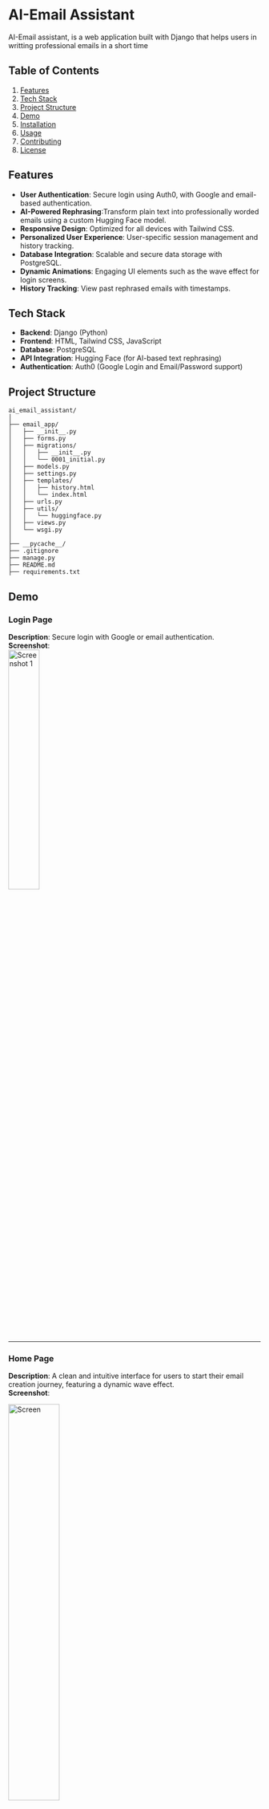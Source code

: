 # AI-Email Assistant
AI-Email assistant, is a web application built with Django that helps users in writting professional emails in a short time

## Table of Contents
  1. [Features](#features)
  2. [Tech Stack](#tech-stack)
  3. [Project Structure](#project-structure)
  4. [Demo](#demo)
  5. [Installation](#installation)
  6. [Usage](#usage)
  7. [Contributing](#contributing)
  8. [License](#license)

## Features
- **User Authentication**: Secure login using Auth0, with Google and email-based authentication.
- **AI-Powered Rephrasing**:Transform plain text into professionally worded emails using a custom Hugging Face model.
- **Responsive Design**: Optimized for all devices with Tailwind CSS.
- **Personalized User Experience**: User-specific session management and history tracking.
- **Database Integration**: Scalable and secure data storage with PostgreSQL.
- **Dynamic Animations**: Engaging UI elements such as the wave effect for login screens.
- **History Tracking**: View past rephrased emails with timestamps.




## Tech Stack
- **Backend**: Django (Python)
- **Frontend**: HTML, Tailwind CSS, JavaScript
- **Database**: PostgreSQL
- **API Integration**: Hugging Face (for AI-based text rephrasing)
- **Authentication**: Auth0 (Google Login and Email/Password support)



## Project Structure
```plaintext
ai_email_assistant/
│
├── email_app/                
│   ├── __init__.py
│   ├── forms.py              
│   ├── migrations/           
│   │   ├── __init__.py
│   │   └── 0001_initial.py  
│   ├── models.py             
│   ├── settings.py           
│   ├── templates/            
│   │   ├── history.html
│   │   └── index.html
│   ├── urls.py               
│   ├── utils/                
│   │   └── huggingface.py    
│   ├── views.py              
│   └── wsgi.py               
│
├── __pycache__/             
├── .gitignore                
├── manage.py                 
├── README.md                 
├── requirements.txt          
```
## Demo



### Login Page  
**Description**: Secure login with Google or email authentication.  
**Screenshot**:  
<img src="https://github.com/user-attachments/assets/28ab5c14-41bf-4a9d-9b27-58ec31696720" alt="Screenshot 1" width="35%">

---
### Home Page  
**Description**: A clean and intuitive interface for users to start their email creation journey, featuring a dynamic wave effect.  
**Screenshot**:  

<img src="https://github.com/user-attachments/assets/629485fd-e2a4-4b71-b166-537ff5a578ba" alt="Screen" width="45%">

---

### AI Rephrasing Interface  
**Description**: Enter plain text, and the assistant transforms it into a professional email.  
**Screenshot**:  
<img src="https://github.com/user-attachments/assets/6d17f0fd-f769-4899-a9bc-d97f62eec706" alt="Screenshot 2" width="50%">


---

### History Page  
**Description**: A detailed log of past rephrased texts with timestamps for easy reference.  
**Screenshot**:  


<div style="display: flex; align-items: center; justify-content: space-around;">
  <img src="https://github.com/user-attachments/assets/4f81056d-ba1e-4c75-957b-3e449e5a590c" alt="Screenshot 3" width="45%">
  <img src="https://github.com/user-attachments/assets/42308350-b45a-4567-b593-b594569002fb" alt="Screenshot 2024-11-24 014054" width="40%">
</div>



## Installation

### Prerequisites
- Python 3.8+
- PostgreSQL
- A registered Auth0 account

### Steps
1. Clone the repository:
   ```bash
   git clone https://github.com/seal-000/ai_email_assistant.git
   cd ai-mail-assistant
   ```
2. Set up a virtual environment:
   ```bash
   python -m venv venv
   source venv/bin/activate
   ```
3. Install dependencies
   ```bash
   pip install -r requirements.txt
   ```
4. Configure environment variables: Create a ```.env``` file with the following:
   ```bash
   
   AUTH0_CLIENT_ID=your-auth0-client-id
   AUTH0_CLIENT_SECRET=your-auth0-client-secret
   AUTH0_DOMAIN=your-auth0-domain

   DB_NAME=your-database-name
   DB_PASSWORD=your-database-password
   DB_HOST=your-database-host
   DB_PORT=your-database-port

   HUGGING_FACE_API_KEY=your-hugging-face-key
   
   ```

5. Run database migrations:
   ```bash
   python manage.py makemigrations
   python manage.py migrate
   ```
   
6. Start the development server:
   ```bash
   python manage.py runserver 3000
   ```
   

## Usage


### Login and Session

1. Navigate to the home page (```/```).
2. Login using Google or email credentials via Auth0.

### Rephrase Emails

1. After login in, use the form to input text.
2. Submit the form to get a professionally rephrased email.


### View History 

1. Access ```/history``` to review previously rephrased text along with original text and timestamps.



